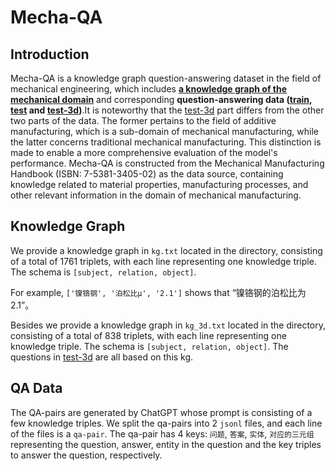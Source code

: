 # Mecha-QA

## Introduction

Mecha-QA is a knowledge graph question-answering dataset in the field of mechanical engineering, which includes **[a knowledge graph of the mechanical domain](./kg.txt)** and corresponding **question-answering data ([train](./QA/train.jsonl), [test](./QA/test.jsonl) and [test-3d](./QA/test_3d.jsonl))**.It is noteworthy that the [test-3d](./QA/test_3d.jsonl) part differs from the other two parts of the data. The former pertains to the field of additive manufacturing, which is a sub-domain of mechanical manufacturing, while the latter concerns traditional mechanical manufacturing. This distinction is made to enable a more comprehensive evaluation of the model's performance. Mecha-QA is constructed from the Mechanical Manufacturing Handbook (ISBN: 7-5381-3405-02) as the data source, containing knowledge related to material properties, manufacturing processes, and other relevant information in the domain of mechanical manufacturing.

## Knowledge Graph

We provide a knowledge graph in `kg.txt` located in the directory, consisting of a total of 1761 triplets, with each line representing one knowledge triple. The schema is `[subject, relation, object]`.

For example, `['镍铬钢', '泊松比μ', '2.1']` shows that “镍铬钢的泊松比为2.1”。

Besides we provide a knowledge graph in `kg_3d.txt` located in the directory, consisting of a total of 838 triplets, with each line representing one knowledge triple. The schema is `[subject, relation, object]`. The questions in [test-3d](./QA/test_3d.jsonl) are all based on this kg.

## QA Data

The QA-pairs are generated by ChatGPT whose prompt is consisting of a few knowledge triples. We split the qa-pairs into 2 `jsonl` files, and each line of the files is a `qa-pair`. The qa-pair has 4 keys: `问题`, `答案`, `实体`, `对应的三元组` representing the question, answer, entity in the question and the key triples to answer the question, respectively.